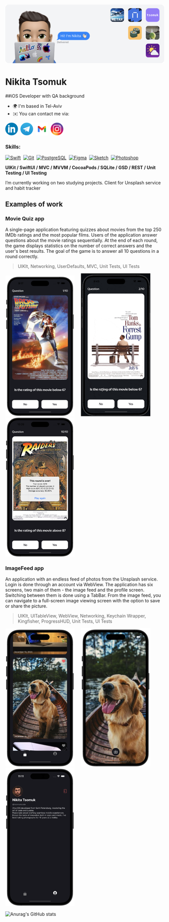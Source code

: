 ![Header of the page](https://github.com/tsomuk/tsomuk/blob/main/Header_tsomuk_2.png)

# Nikita Tsomuk
##iOS Developer with QA background 

* 🌍  I'm based in Tel-Aviv
* ✉️  You can contact me via:
<!-- SOCIAL NETWORK -->
[<img src='https://github.com/tsomuk/tsomuk/blob/main/Social_Network/link_color.png' alt='linkedin' height='40'>](https://www.linkedin.com/in/tsomuk/)&nbsp;&nbsp;[<img src='https://github.com/tsomuk/tsomuk/blob/main/Social_Network/tele_color.png' alt='github' height='40'>](https://t.me/tsomuk)&nbsp;&nbsp;[<img src='https://github.com/tsomuk/tsomuk/blob/main/Social_Network/gmail_color.png' height='40'>](mailto:tsomuk@me.com)&nbsp;&nbsp;[<img src='https://github.com/tsomuk/tsomuk/blob/main/Social_Network/insta_color.png' alt='instagram' height='40'>](https://www.instagram.com/tsomuk/)

### Skills: 

<p align="left"> <a href="https://developer.apple.com/swift/" target="_blank" rel="noreferrer"><img src="https://raw.githubusercontent.com/danielcranney/readme-generator/main/public/icons/skills/swift-colored.svg" width="36" height="36" alt="Swift" /></a>&nbsp; <a href="https://git-scm.com/" target="_blank" rel="noreferrer"><img src="https://raw.githubusercontent.com/danielcranney/readme-generator/main/public/icons/skills/git-colored.svg" width="36" height="36" alt="Git" /></a>&nbsp; <a href="https://www.postgresql.org/" target="_blank" rel="noreferrer"><img src="https://raw.githubusercontent.com/danielcranney/readme-generator/main/public/icons/skills/postgresql-colored.svg" width="36" height="36" alt="PostgreSQL" /></a>&nbsp; <a href="https://www.figma.com/" target="_blank" rel="noreferrer"><img src="https://raw.githubusercontent.com/danielcranney/readme-generator/main/public/icons/skills/figma-colored.svg" width="36" height="36" alt="Figma" /></a>&nbsp; <a href="https://www.sketch.com/" target="_blank" rel="noreferrer"><img src="https://raw.githubusercontent.com/danielcranney/readme-generator/main/public/icons/skills/sketch-colored.svg" width="36" height="36" alt="Sketch" /></a>&nbsp; <a href="https://www.adobe.com/uk/products/photoshop.html" target="_blank" rel="noreferrer"><img src="https://raw.githubusercontent.com/danielcranney/readme-generator/main/public/icons/skills/photoshop-colored.svg" width="36" height="36" alt="Photoshop" /></a> </p>


**UIKit / SwiftUI / MVC / MVVM / CocoaPods / SQLite / GSD / REST / Unit Testing / UI Testing**

I’m currently working on two studying projects. Client for Unsplash service and habit tracker  

<!-- EXAMPLES OF THE APPS -->
## Examples of work
<!-- MOVIE QUIZ -->
### Movie Quiz app 
A single-page application featuring quizzes about movies from the top 250 IMDb ratings and the most popular films. 
Users of the application answer questions about the movie ratings sequentially. At the end of each round, the game displays statistics on the number of correct answers and the user's best results. The goal of the game is to answer all 10 questions in a round correctly.

> UIKIt, Networking, UserDefaults, MVC, Unit Tests, UI Tests

<img src="https://github.com/tsomuk/tsomuk/blob/main/Movie_1.png" width="220">&nbsp;&nbsp;&nbsp;&nbsp;&nbsp;<img src="https://github.com/tsomuk/tsomuk/blob/main/Movie_gif2.gif" width="220"/>&nbsp;&nbsp;&nbsp;&nbsp;&nbsp;<img src="https://github.com/tsomuk/tsomuk/blob/main/Movie_3.png" width="220">

<!-- ImageFeed APP -->
### ImageFeed app
An application with an endless feed of photos from the Unsplash service. Login is done through an account via WebView. 
The application has six screens, two main of them  - the image feed and the profile screen. Switching between them is done using a TabBar. From the image feed, you can navigate to a full-screen image viewing screen with the option to save or share the picture.

> UIKIt, UITableView, WebView, Networking, Keychain Wrapper, Kingfisher, ProgressHUD, Unit Tests, UI Tests

<img src="https://github.com/tsomuk/tsomuk/blob/main/IF_2.png" width="220">&nbsp;&nbsp;&nbsp;&nbsp;&nbsp;<img src="https://github.com/tsomuk/tsomuk/blob/main/IF_1_copy.png" width="220">&nbsp;&nbsp;&nbsp;&nbsp;&nbsp;<img src="https://github.com/tsomuk/tsomuk/blob/main/IF_3_copy.png" width="220">

<!-- STATISTICS -->
![Anurag's GitHub stats](https://github-readme-stats.vercel.app/api?username=tsomuk&theme=dark&show_icons=true&rank_icon=github)








